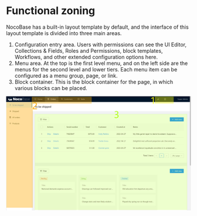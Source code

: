 # Functional zoning

NocoBase has a built-in layout template by default, and the interface of this layout template is divided into three main areas.

1. Configuration entry area. Users with permissions can see the UI Editor, Collections & Fields, Roles and Permissions, block templates, Workflows, and other extended configuration options here.
2. Menu area. At the top is the first level menu, and on the left side are the menus for the second level and lower tiers. Each menu item can be configured as a menu group, page, or link.
3. Block container. This is the block container for the page, in which various blocks can be placed.

![3.zone.jpg](./functional-zoning/3.zone.jpg)